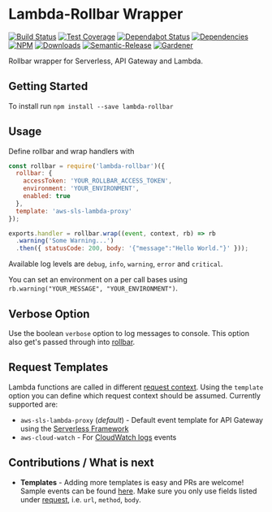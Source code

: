 # Lambda-Rollbar Wrapper

[![Build Status](https://circleci.com/gh/blackflux/lambda-rollbar.png?style=shield)](https://circleci.com/gh/blackflux/lambda-rollbar)
[![Test Coverage](https://img.shields.io/coveralls/blackflux/lambda-rollbar/master.svg)](https://coveralls.io/github/blackflux/lambda-rollbar?branch=master)
[![Dependabot Status](https://api.dependabot.com/badges/status?host=github&repo=blackflux/lambda-rollbar)](https://dependabot.com)
[![Dependencies](https://david-dm.org/blackflux/lambda-rollbar/status.svg)](https://david-dm.org/blackflux/lambda-rollbar)
[![NPM](https://img.shields.io/npm/v/lambda-rollbar.svg)](https://www.npmjs.com/package/lambda-rollbar)
[![Downloads](https://img.shields.io/npm/dt/lambda-rollbar.svg)](https://www.npmjs.com/package/lambda-rollbar)
[![Semantic-Release](https://github.com/blackflux/js-gardener/blob/master/assets/icons/semver.svg)](https://github.com/semantic-release/semantic-release)
[![Gardener](https://github.com/blackflux/js-gardener/blob/master/assets/badge.svg)](https://github.com/blackflux/js-gardener)

Rollbar wrapper for Serverless, API Gateway and Lambda.

## Getting Started

To install run `npm install --save lambda-rollbar`

## Usage

Define rollbar and wrap handlers with
<!-- eslint-disable import/no-extraneous-dependencies, import/no-unresolved -->
```javascript
const rollbar = require('lambda-rollbar')({
  rollbar: {
    accessToken: 'YOUR_ROLLBAR_ACCESS_TOKEN',
    environment: 'YOUR_ENVIRONMENT',
    enabled: true
  },
  template: 'aws-sls-lambda-proxy'
});

exports.handler = rollbar.wrap((event, context, rb) => rb
  .warning('Some Warning...')
  .then({ statusCode: 200, body: '{"message":"Hello World."}' }));
```

Available log levels are `debug`, `info`, `warning`, `error` and `critical`.

You can set an environment on a per call bases using `rb.warning("YOUR_MESSAGE", "YOUR_ENVIRONMENT")`.

## Verbose Option

Use the boolean `verbose` option to log messages to console. This option also get's passed through into [rollbar](https://github.com/rollbar/rollbar.js#verbose-option).

## Request Templates

Lambda functions are called in different [request context](https://rollbar.com/docs/notifier/rollbar.js/#rollbarlog-1). Using the `template` option you can define which request context should be assumed. Currently supported are:

- `aws-sls-lambda-proxy` (*default*) - Default event template for API Gateway using the [Serverless Framework](https://serverless.com/framework/docs/providers/aws/events/apigateway/)
- `aws-cloud-watch` - For [CloudWatch logs](http://docs.aws.amazon.com/lambda/latest/dg/eventsources.html#eventsources-cloudwatch-logs) events

## Contributions / What is next

- **Templates** - Adding more templates is easy and PRs are welcome! Sample events can be found [here](http://docs.aws.amazon.com/lambda/latest/dg/eventsources.html). Make sure you only use fields listed under [request](https://rollbar.com/docs/notifier/rollbar.js/#rollbarlog-1), i.e. `url`, `method`, `body`.
